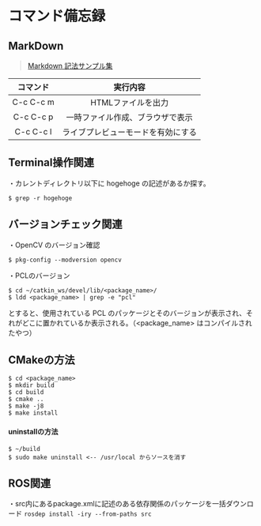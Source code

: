 # コマンド備忘録

## MarkDown
> [Markdown 記法サンプル集](https://qiita.com/tbpgr/items/989c6badefff69377da7)

| コマンド  | 実行内容                           |
|:---------:|:----------------------------------:|
| C-c C-c m | HTMLファイルを出力                 |
| C-c C-c p | 一時ファイル作成、ブラウザで表示   |
| C-c C-c l | ライブプレビューモードを有効にする |

## Terminal操作関連
・カレントディレクトリ以下に hogehoge の記述があるか探す。  
```
$ grep -r hogehoge
```

## バージョンチェック関連
・OpenCV のバージョン確認  
```
$ pkg-config --modversion opencv
```
・PCLのバージョン
```
$ cd ~/catkin_ws/devel/lib/<package_name>/
$ ldd <package_name> | grep -e "pcl"
```
とすると、使用されている PCL のパッケージとそのバージョンが表示され、それがどこに置かれているか表示される。（<package_name> はコンパイルされたやつ）

## CMakeの方法
```
$ cd <package_name>  
$ mkdir build  
$ cd build  
$ cmake ..  
$ make -j8  
$ make install  
```
#### uninstallの方法
```
$ ~/build  
$ sudo make uninstall <-- /usr/local からソースを消す  
```

## ROS関連
・src内にあるpackage.xmlに記述のある依存関係のパッケージを一括ダウンロード
`rosdep install -iry --from-paths src`
